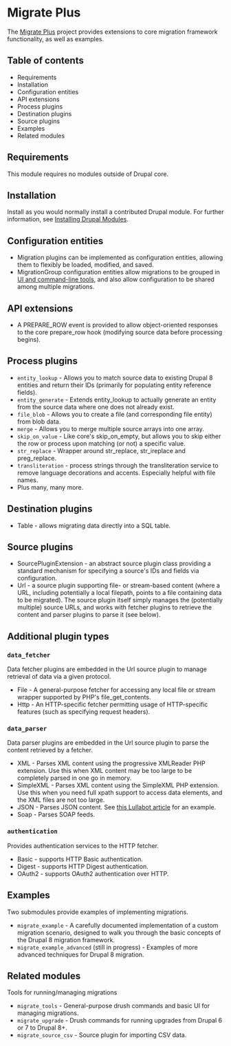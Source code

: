 # Migrate Plus

The [Migrate Plus](https://www.drupal.org/project/migrate_plus) project provides extensions to core migration framework functionality, as well as examples.


## Table of contents

- Requirements
- Installation
- Configuration entities
- API extensions
- Process plugins
- Destination plugins
- Source plugins
- Examples
- Related modules


## Requirements

This module requires no modules outside of Drupal core.


## Installation

Install as you would normally install a contributed Drupal module. For further
information, see
[Installing Drupal Modules](https://www.drupal.org/docs/extending-drupal/installing-drupal-modules).


## Configuration entities

- Migration plugins can be implemented as configuration entities, allowing them to flexibly be loaded, modified, and saved.
- MigrationGroup configuration entities allow migrations to be grouped in [UI and command-line tools](https://www.drupal.org/project/migrate_tools), and also allow configuration to be shared among multiple migrations.


## API extensions

- A PREPARE_ROW event is provided to allow object-oriented responses to the core prepare_row hook (modifying source data before processing begins).


## Process plugins

- `entity_lookup` - Allows you to match source data to existing Drupal 8 entities and return their IDs (primarily for populating entity reference fields).
- `entity_generate` - Extends entity_lookup to actually generate an entity from the source data where one does not already exist.
- `file_blob` - Allows you to create a file (and corresponding file entity) from blob data.
- `merge` - Allows you to merge multiple source arrays into one array.
- `skip_on_value` - Like core's skip_on_empty, but allows you to skip either the row or process upon matching (or not) a specific value.
- `str_replace` - Wrapper around str_replace, str_ireplace and preg_replace.
- `transliteration` - process strings through the transliteration service to remove language decorations and accents. Especially helpful with file names.
- Plus many, many more.


## Destination plugins

- Table - allows migrating data directly into a SQL table.


## Source plugins

- SourcePluginExtension - an abstract source plugin class providing a standard mechanism for specifying a source's IDs and fields via configuration.
- Url - a source plugin supporting file- or stream-based content (where a URL, including potentially a local filepath, points to a file containing data to be migrated). The source plugin itself simply manages the (potentially multiple) source URLs, and works with fetcher plugins to retrieve the content and parser plugins to parse it (see below).


## Additional plugin types

### `data_fetcher`

Data fetcher plugins are embedded in the Url source plugin to manage retrieval of data via a given protocol.

- File - A general-purpose fetcher for accessing any local file or stream wrapper supported by PHP's file_get_contents.
- Http - An HTTP-specific fetcher permitting usage of HTTP-specific features (such as specifying request headers).

### `data_parser`

Data parser plugins are embedded in the Url source plugin to parse the content retrieved by a fetcher.

- XML - Parses XML content using the progressive XMLReader PHP extension. Use this when XML content may be too large to be completely parsed in one go in memory.
- SimpleXML - Parses XML content using the SimpleXML PHP extension. Use this when you need full xpath support to access data elements, and the XML files are not too large.
- JSON - Parses JSON content. See [this Lullabot article](https://www.lullabot.com/articles/pull-content-from-a-remote-drupal-8-site-using-migrate-and-json-api) for an example.
- Soap - Parses SOAP feeds.

### `authentication`

Provides authentication services to the HTTP fetcher.

- Basic - supports HTTP Basic authentication.
- Digest - supports HTTP Digest authentication.
- OAuth2 - supports OAuth2 authentication over HTTP.


## Examples

Two submodules provide examples of implementing migrations.

- `migrate_example` - A carefully documented implementation of a custom migration scenario, designed to walk you through the basic concepts of the Drupal 8 migration framework.
- `migrate_example_advanced` (still in progress) - Examples of more advanced techniques for Drupal 8 migration.


## Related modules

Tools for running/managing migrations

- `migrate_tools` - General-purpose drush commands and basic UI for managing migrations.
- `migrate_upgrade` - Drush commands for running upgrades from Drupal 6 or 7 to Drupal 8+.
- `migrate_source_csv` - Source plugin for importing CSV data.
